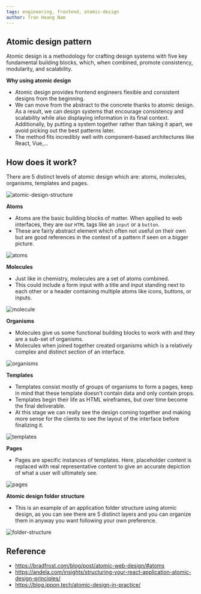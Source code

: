 ```yaml
---
tags: engineering, frontend, atomic-design
author: Tran Hoang Nam
---
```


## Atomic design pattern

Atomic design is a methodology for crafting design systems with five key fundamental building blocks, which, when combined, promote consistency, modularity, and scalability.

**Why using atomic design**
- Atomic design provides frontend engineers flexible and consistent designs from the beginning.
- We can move from the abstract to the concrete thanks to atomic design. As a result, we can design systems that encourage consistency and scalability while also displaying information in its final context. Additionally, by putting a system together rather than taking it apart, we avoid picking out the best patterns later.
- The method fits incredibly well with component-based architectures like React, Vue,...

## How does it work?
There are 5 distinct levels of atomic design which are: atoms, molecules, organisms, templates and pages.

![atomic-design-structure](https://bradfrost.com/wp-content/uploads/2013/06/atomic-design.png)

**Atoms**
- Atoms are the basic building blocks of matter. When applied to web interfaces, they are our `HTML` tags like an `input` or a `button`.
- These are fairly abstract element which often not useful on their own but are good references in the context of a pattern if seen on a bigger picture.

![atoms](https://bradfrost.com/wp-content/uploads/2013/06/atoms.jpg)

**Molecules**
- Just like in chemistry, molecules are a set of atoms combined.
- This could include a form input with a title and input standing next to each other or a header containing multiple atoms like icons, buttons, or inputs.

![molecule](http://bradfrost.com/wp-content/uploads/2013/06/molecule.jpg)

**Organisms**
- Molecules give us some functional building blocks to work with and they are a sub-set of organisms.
- Molecules when joined together created organisms which is a relatively complex and distinct section of an interface.

![organisms](https://bradfrost.com/wp-content/uploads/2013/06/organism2.jpg)

**Templates**
- Templates consist mostly of groups of organisms to form a pages, keep in mind that these template doesn't contain data and only contain props.
- Templates begin their life as HTML wireframes, but over time become the final deliverable.
- At this stage we can really see the design coming together and making more sense for the clients to see the layout of the interface before finalizing it. 

![templates](https://bradfrost.com/wp-content/uploads/2013/06/template1.jpg)

**Pages**
- Pages are specific instances of templates. Here, placeholder content is replaced with real representative content to give an accurate depiction of what a user will ultimately see.

![pages](https://bradfrost.com/wp-content/uploads/2013/06/page1.jpg)

**Atomic design folder structure**
- This is an example of an application folder structure using atomic design, as you can see there are 5 distinct layers and you can organize them in anyway you want following your own preference.

![folder-structure](https://andela.com/wp-content/uploads/2019/10/Screenshot-2019-10-25-at-2.33.30-PM.png)

## Reference

- https://bradfrost.com/blog/post/atomic-web-design/#atoms
- https://andela.com/insights/structuring-your-react-application-atomic-design-principles/
- https://blog.ippon.tech/atomic-design-in-practice/
